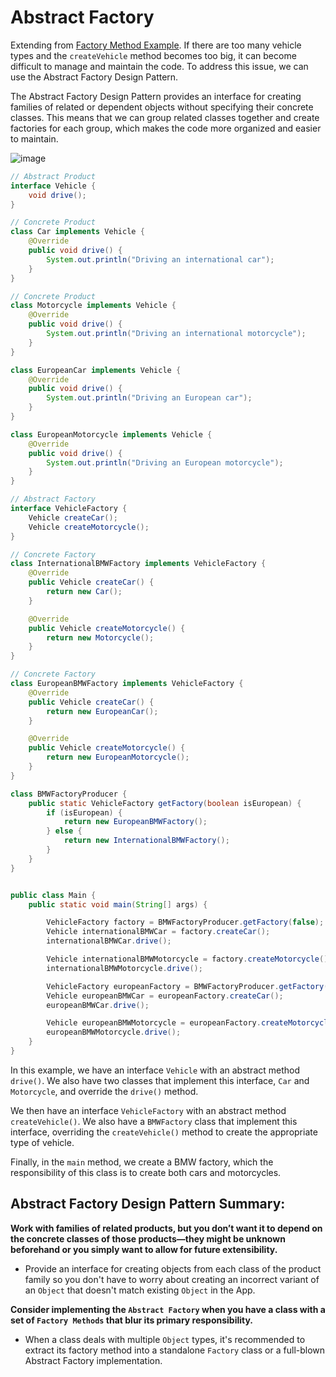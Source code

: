 # Abstract Factory
Extending from [Factory Method Example](https://github.com/boushphong/Design-Patterns/blob/master/1a.%20Factory%20Method.md). If there are too many vehicle types and the `createVehicle` method becomes too big, it can become difficult to manage and maintain the code. To address this issue, we can use the Abstract Factory Design Pattern.

The Abstract Factory Design Pattern provides an interface for creating families of related or dependent objects without specifying their concrete classes. This means that we can group related classes together and create factories for each group, which makes the code more organized and easier to maintain.

![image](https://github.com/boushphong/Design-Patterns/assets/59940078/43840887-54ac-441c-9a7c-3624d50fa5de)

```java
// Abstract Product
interface Vehicle {
    void drive();
}

// Concrete Product
class Car implements Vehicle {
    @Override
    public void drive() {
        System.out.println("Driving an international car");
    }
}

// Concrete Product
class Motorcycle implements Vehicle {
    @Override
    public void drive() {
        System.out.println("Driving an international motorcycle");
    }
}

class EuropeanCar implements Vehicle {
    @Override
    public void drive() {
        System.out.println("Driving an European car");
    }
}

class EuropeanMotorcycle implements Vehicle {
    @Override
    public void drive() {
        System.out.println("Driving an European motorcycle");
    }
}

// Abstract Factory
interface VehicleFactory {
    Vehicle createCar();
    Vehicle createMotorcycle();
}

// Concrete Factory
class InternationalBMWFactory implements VehicleFactory {
    @Override
    public Vehicle createCar() {
        return new Car();
    }

    @Override
    public Vehicle createMotorcycle() {
        return new Motorcycle();
    }
}

// Concrete Factory
class EuropeanBMWFactory implements VehicleFactory {
    @Override
    public Vehicle createCar() {
        return new EuropeanCar();
    }

    @Override
    public Vehicle createMotorcycle() {
        return new EuropeanMotorcycle();
    }
}

class BMWFactoryProducer {
    public static VehicleFactory getFactory(boolean isEuropean) {
        if (isEuropean) {
            return new EuropeanBMWFactory();
        } else {
            return new InternationalBMWFactory();
        }
    }
}


public class Main {
    public static void main(String[] args) {

        VehicleFactory factory = BMWFactoryProducer.getFactory(false);
        Vehicle internationalBMWCar = factory.createCar();
        internationalBMWCar.drive();

        Vehicle internationalBMWMotorcycle = factory.createMotorcycle();
        internationalBMWMotorcycle.drive();

        VehicleFactory europeanFactory = BMWFactoryProducer.getFactory(true);
        Vehicle europeanBMWCar = europeanFactory.createCar();
        europeanBMWCar.drive();

        Vehicle europeanBMWMotorcycle = europeanFactory.createMotorcycle();
        europeanBMWMotorcycle.drive();
    }
}
```

In this example, we have an interface `Vehicle` with an abstract method `drive()`. We also have two classes that implement this interface, `Car` and `Motorcycle`, and override the `drive()` method.

We then have an interface `VehicleFactory` with an abstract method `createVehicle()`. We also have a `BMWFactory` class that implement this interface, overriding the `createVehicle()` method to create the appropriate type of vehicle.

Finally, in the `main` method, we create a BMW factory, which the responsibility of this class is to create both cars and motorcycles.

## Abstract Factory Design Pattern Summary:
**Work with families of related products, but you don’t want it to depend on the concrete classes of those products—they might be unknown beforehand or you simply want to allow for future extensibility.**
- Provide an interface for creating objects from each class of the product family so you don't have to worry about creating an incorrect variant of an `Object` that doesn't match existing `Object` in the App.

**Consider implementing the `Abstract Factory` when you have a class with a set of `Factory Methods` that blur its primary responsibility.**
- When a class deals with multiple `Object` types, it's recommended to extract its factory method into a standalone `Factory` class or a full-blown Abstract Factory implementation.
